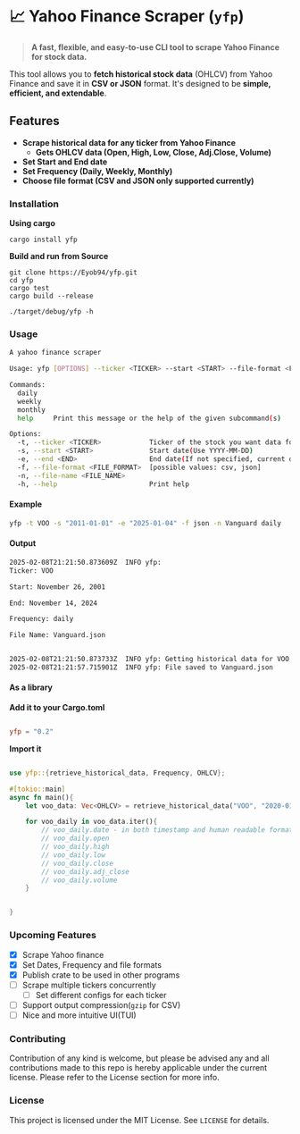 # 📈 Yahoo Finance Scraper (`yfp`)

> **A fast, flexible, and easy-to-use CLI tool to scrape Yahoo Finance for stock data.**

This tool allows you to **fetch historical stock data** (OHLCV) from Yahoo Finance and save it in **CSV or JSON** format. It's designed to be **simple, efficient, and extendable**.

## Features

- **Scrape historical data for any ticker from Yahoo Finance**
  - **Gets OHLCV data (Open, High, Low, Close, Adj.Close, Volume)**
- **Set Start and End date**
- **Set Frequency (Daily, Weekly, Monthly)**
- **Choose file format (CSV and JSON only supported currently)**

### Installation

**Using cargo**

```
cargo install yfp
```

**Build and run from Source**

```
git clone https://Eyob94/yfp.git
cd yfp
cargo test
cargo build --release

./target/debug/yfp -h
```

### Usage

```bash
A yahoo finance scraper

Usage: yfp [OPTIONS] --ticker <TICKER> --start <START> --file-format <FILE_FORMAT> <COMMAND>

Commands:
  daily
  weekly
  monthly
  help     Print this message or the help of the given subcommand(s)

Options:
  -t, --ticker <TICKER>            Ticker of the stock you want data for
  -s, --start <START>              Start date(Use YYYY-MM-DD)
  -e, --end <END>                  End date(If not specified, current date will be taken)
  -f, --file-format <FILE_FORMAT>  [possible values: csv, json]
  -n, --file-name <FILE_NAME>
  -h, --help                       Print help

```

#### Example

```bash
yfp -t VOO -s "2011-01-01" -e "2025-01-04" -f json -n Vanguard daily

```

#### Output

```bash
2025-02-08T21:21:50.873609Z  INFO yfp:
Ticker: VOO

Start: November 26, 2001

End: November 14, 2024

Frequency: daily

File Name: Vanguard.json


2025-02-08T21:21:50.873733Z  INFO yfp: Getting historical data for VOO from November 26, 2001 until November 14, 2024 on daily frequency
2025-02-08T21:21:57.715901Z  INFO yfp: File saved to Vanguard.json
```

#### As a library

**Add it to your Cargo.toml**

```toml

yfp = "0.2"

```

**Import it**

```rust

use yfp::{retrieve_historical_data, Frequency, OHLCV};

#[tokio::main]
async fn main(){
    let voo_data: Vec<OHLCV> = retrieve_historical_data("VOO", "2020-01-01", None, Frequency::Daily).await?

    for voo_daily in voo_data.iter(){
        // voo_daily.date - in both timestamp and human readable format
        // voo_daily.open
        // voo_daily.high
        // voo_daily.low
        // voo_daily.close
        // voo_daily.adj_close
        // voo_daily.volume
    }


}

```

### Upcoming Features

- [x] Scrape Yahoo finance
- [x] Set Dates, Frequency and file formats
- [x] Publish crate to be used in other programs
- [ ] Scrape multiple tickers concurrently
  - [ ] Set different configs for each ticker
- [ ] Support output compression(`gzip` for CSV)
- [ ] Nice and more intuitive UI(TUI)

### Contributing

Contribution of any kind is welcome, but please be advised any and all contributions made to this repo is hereby applicable under the current license. Please refer to the License section for more info.

### License

This project is licensed under the MIT License. See `LICENSE` for details.
